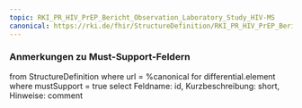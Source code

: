 ```yaml
---
topic: RKI_PR_HIV_PrEP_Bericht_Observation_Laboratory_Study_HIV-MS
canonical: https://rki.de/fhir/StructureDefinition/RKI_PR_HIV_PrEP_Bericht_Observation_Laboratory_Study_HIV
---
```


### Anmerkungen zu Must-Support-Feldern

<fql>
from
	StructureDefinition
where 
    url = %canonical
for differential.element
where mustSupport = true
select
	Feldname: id, Kurzbeschreibung: short, Hinweise: comment
</fql>

